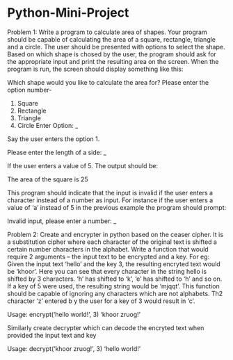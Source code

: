 # Python-Mini-Project

Problem 1:
Write a program to calculate area of shapes. Your program should be capable of calculating the area of a square, rectangle, triangle and a circle. The user should be presented with options to select the shape. Based on which shape is chosed by the user, the program should ask for the appropriate input and print the resulting area on the screen.
When the program is run, the screen should display something like this:

Which shape would you like to calculate the area for? Please enter the option number-
1. Square
2. Rectangle
3. Triangle
4. Circle
Enter Option: _

Say the user enters the option 1.

Please enter the length of a side: _

If the user enters a value of 5. The output should be:

The area of the square is 25

This program should indicate that the input is invalid if the user enters a character instead of a number as input. For instance if the user enters a value of ‘a’ instead of 5 in the previous example the program should prompt:

Invalid input, please enter a number: _


Problem 2:
Create and encrypter in python based on the ceaser cipher. It is a substitution cipher where each character of the original text is shifted a certain number characters in the alphabet. Write a function that would require 2 arguments – the input text to be encrypted and a key. For eg: Given the input text ‘hello’ and the key 3, the resulting encryted text would be ‘khoor’. Here you can see that every character in the string hello is shifted by 3 characters. ‘h’ has shifted to ‘k’, ‘e’ has shifted to ‘h’ and so on. If a key of 5 were used, the resulting string would be ‘mjqqt’. This function should be capable of ignoring any characters which are not alphabets. Th2 character ‘z’ entered b y the user for a key of 3 would result in ‘c’.

Usage:
encrypt(‘hello world!’, 3)
‘khoor zruog!’

Similarly create decrypter which can decode the encryted text when provided the input text and key

Usage:
decrypt(‘khoor zruog!’, 3)
‘hello world!’
